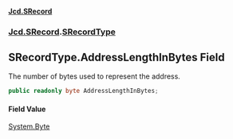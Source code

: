 #### [Jcd.SRecord](index.md 'index')
### [Jcd.SRecord](Jcd.SRecord.md 'Jcd.SRecord').[SRecordType](Jcd.SRecord.SRecordType.md 'Jcd.SRecord.SRecordType')

## SRecordType.AddressLengthInBytes Field

The number of bytes used to represent the address.

```csharp
public readonly byte AddressLengthInBytes;
```

#### Field Value
[System.Byte](https://docs.microsoft.com/en-us/dotnet/api/System.Byte 'System.Byte')